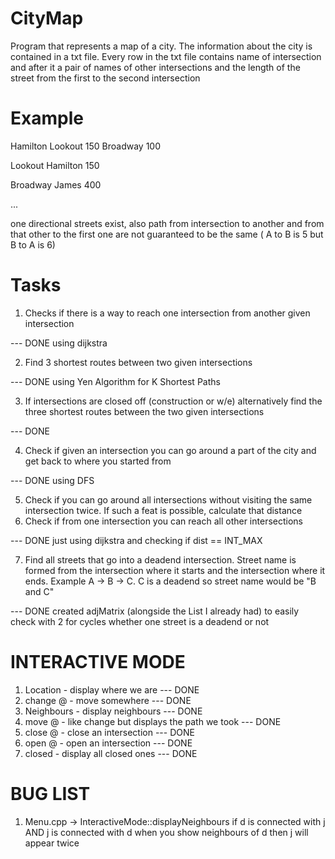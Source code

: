 # CityMap

Program that represents a map of a city. The information about the city is contained in a txt file. Every row in the txt file contains name of intersection and after it a pair of names of other intersections and the length of the street from the first to the second intersection

# Example
Hamilton Lookout 150 Broadway 100

Lookout Hamilton 150

Broadway James 400

...

one directional streets exist, also path from intersection to another and from that other to the first one are not guaranteed to be the same ( A to B is 5 but B to A is 6)

# Tasks
1. Checks if there is a way to reach one intersection from another given intersection 

--- DONE using dijkstra

2. Find 3 shortest routes between two given intersections 

--- DONE using Yen Algorithm for K Shortest Paths

3. If intersections are closed off (construction or w/e) alternatively find the three shortest routes between the two given intersections

--- DONE

4. Check if given an intersection you can go around a part of the city and get back to where you started from

--- DONE using DFS

5. Check if you can go around all intersections without visiting the same intersection twice. If such a feat is possible, calculate that distance
6. Check if from one intersection you can reach all other intersections

--- DONE just using dijkstra and checking if dist == INT_MAX

7. Find all streets that go into a deadend intersection. Street name is formed from the intersection where it starts and the intersection where it ends. Example A -> B -> C. C is a deadend so street name would be "B and C"

--- DONE created adjMatrix (alongside the List I already had) to easily check with 2 for cycles whether one street is a deadend or not

# INTERACTIVE MODE
1. Location - display where we are
--- DONE
2. change @ - move somewhere
--- DONE
3. Neighbours - display neighbours
--- DONE
4. move @ - like change but displays the path we took
--- DONE
5. close @ - close an intersection
--- DONE
6. open @ - open an intersection
--- DONE
7. closed - display all closed ones
--- DONE


# BUG LIST
1. Menu.cpp -> InteractiveMode::displayNeighbours
if d is connected with j AND
j is connected with d
when you show neighbours of d then j will appear twice

